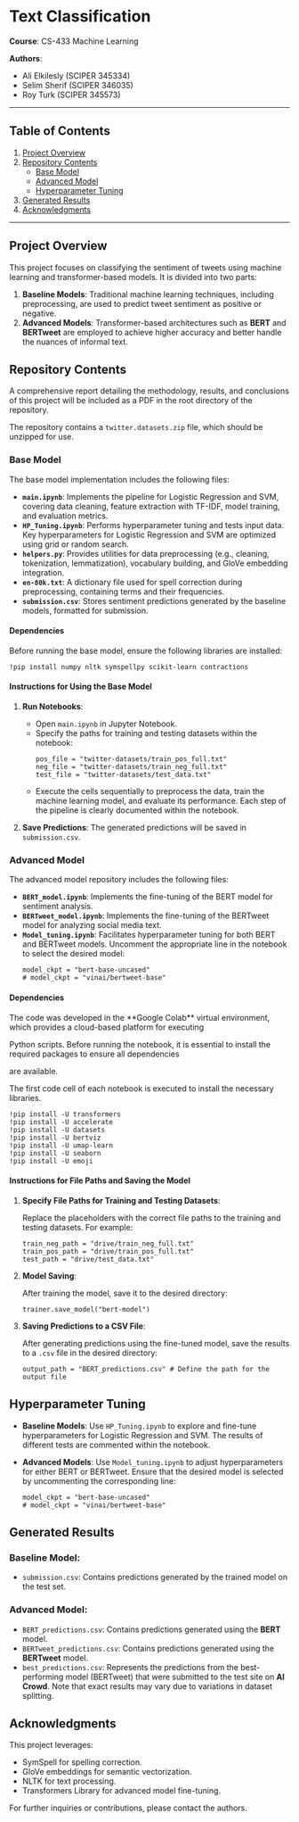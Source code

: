 # Text Classification

**Course**: CS-433 Machine Learning

**Authors**:

- Ali Elkilesly (SCIPER 345334)
- Selim Sherif (SCIPER 346035)
- Roy Turk (SCIPER 345573)

---

## Table of Contents

1. [Project Overview](#project-overview)
2. [Repository Contents](#repository-contents)
   - [Base Model](#base-model)
   - [Advanced Model](#advanced-model)
   - [Hyperparameter Tuning](#hyperparameter-tuning)
3. [Generated Results](#generated-results)
4. [Acknowledgments](#acknowledgments)

---

## Project Overview

This project focuses on classifying the sentiment of tweets using machine learning and transformer-based models. It is divided into two parts:

1. **Baseline Models**: Traditional machine learning techniques, including preprocessing, are used to predict tweet sentiment as positive or negative.
2. **Advanced Models**: Transformer-based architectures such as **BERT** and **BERTweet** are employed to achieve higher accuracy and better handle the nuances of informal text.

## Repository Contents

A comprehensive report detailing the methodology, results, and conclusions of this project will be included as a PDF in the root directory of the repository.

The repository contains a `twitter.datasets.zip` file, which should be unzipped for use.

### Base Model

The base model implementation includes the following files:

- **`main.ipynb`**: Implements the pipeline for Logistic Regression and SVM, covering data cleaning, feature extraction with TF-IDF, model training, and evaluation metrics.
- **`HP_Tuning.ipynb`**: Performs hyperparameter tuning and tests input data. Key hyperparameters for Logistic Regression and SVM are optimized using grid or random search.
- **`helpers.py`**: Provides utilities for data preprocessing (e.g., cleaning, tokenization, lemmatization), vocabulary building, and GloVe embedding integration.
- **`en-80k.txt`**: A dictionary file used for spell correction during preprocessing, containing terms and their frequencies.
- **`submission.csv`**: Stores sentiment predictions generated by the baseline models, formatted for submission.

#### Dependencies

Before running the base model, ensure the following libraries are installed:

```
!pip install numpy nltk symspellpy scikit-learn contractions
```

#### Instructions for Using the Base Model

1. **Run Notebooks**:

   - Open `main.ipynb` in Jupyter Notebook.
   - Specify the paths for training and testing datasets within the notebook:
     ```
     pos_file = "twitter-datasets/train_pos_full.txt"
     neg_file = "twitter-datasets/train_neg_full.txt"
     test_file = "twitter-datasets/test_data.txt"
     ```
   - Execute the cells sequentially to preprocess the data, train the machine learning model, and evaluate its performance. Each step of the pipeline is clearly documented within the notebook.

2. **Save Predictions**: The generated predictions will be saved in `submission.csv`.

### Advanced Model

The advanced model repository includes the following files:

- **`BERT_model.ipynb`**: Implements the fine-tuning of the BERT model for sentiment analysis.
- **`BERTweet_model.ipynb`**: Implements the fine-tuning of the BERTweet model for analyzing social media text.
- **`Model_tuning.ipynb`**: Facilitates hyperparameter tuning for both BERT and BERTweet models. Uncomment the appropriate line in the notebook to select the desired model:
  ```
  model_ckpt = "bert-base-uncased" 
  # model_ckpt = "vinai/bertweet-base"
  ```

#### Dependencies

The code was developed in the \*\*Google Colab\*\* virtual environment, which provides a cloud-based platform for executing

Python scripts. Before running the notebook, it is essential to install the required packages to ensure all dependencies

are available.

The first code cell of each notebook is executed to install the necessary libraries.

```
!pip install -U transformers
!pip install -U accelerate
!pip install -U datasets
!pip install -U bertviz
!pip install -U umap-learn
!pip install -U seaborn
!pip install -U emoji
```

#### Instructions for File Paths and Saving the Model

1. **Specify File Paths for Training and Testing Datasets**:

   Replace the placeholders with the correct file paths to the training and testing datasets. For example:

   ```
   train_neg_path = "drive/train_neg_full.txt"
   train_pos_path = "drive/train_pos_full.txt"
   test_path = "drive/test_data.txt"
   ```

2. **Model Saving**:

   After training the model, save it to the desired directory:

   ```
   trainer.save_model("bert-model")
   ```

3. **Saving Predictions to a CSV File**:

   After generating predictions using the fine-tuned model, save the results to a `.csv` file in the desired directory:

   ```
   output_path = "BERT_predictions.csv" # Define the path for the output file
   ```

## Hyperparameter Tuning

- **Baseline Models**: Use `HP_Tuning.ipynb` to explore and fine-tune hyperparameters for Logistic Regression and SVM. The results of different tests are commented within the notebook.

- **Advanced Models**: Use `Model_tuning.ipynb` to adjust hyperparameters for either BERT or BERTweet. Ensure that the desired model is selected by uncommenting the corresponding line:

  ```
  model_ckpt = "bert-base-uncased"
  # model_ckpt = "vinai/bertweet-base"
  ```

## Generated Results

### Baseline Model:

- `submission.csv`: Contains predictions generated by the trained model on the test set.

### Advanced Model:

- `BERT_predictions.csv`: Contains predictions generated using the **BERT** model.
- `BERTweet_predictions.csv`: Contains predictions generated using the **BERTweet** model.
- `best_predictions.csv`: Represents the predictions from the best-performing model (BERTweet) that were submitted to the test site on **AI Crowd**. Note that exact results may vary due to variations in dataset splitting.

## Acknowledgments

This project leverages:

- SymSpell for spelling correction.
- GloVe embeddings for semantic vectorization.
- NLTK for text processing.
- Transformers Library for advanced model fine-tuning.

For further inquiries or contributions, please contact the authors.


